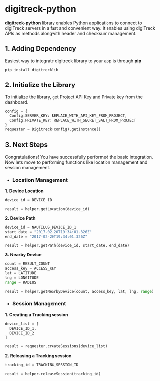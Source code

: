 # digitreck-python
**digitreck-python** library enables Python applications to connect to digiTreck servers in a fast and convenient way. It enables using digiTreck APIs as methods alongwith header and checksum management.

## 1. Adding Dependency
Easiest way to integrate digitreck library to your app is through **pip**
```script
pip install digitrecklib
```

## 2. Initialize the Library
To initialize the library, get Project API Key and Private key from the dashboard.
```python
config = {
  Config.SERVER_KEY: REPLACE_WITH_API_KEY_FROM_PROJECT, 
  Config.PRIVATE_KEY: REPLACE_WITH_SECRET_SALT_FROM_PROJECT
}
requester = Digitreck(config).getInstance()
```

## 3. Next Steps
Congratulations! You have successfully performed the basic integration. Now lets move to performing functions like location management and session management.

* ### Location Management
 **1. Device Location**
```python
device_id = DEVICE_ID

result = helper.getLocation(device_id)
```

 **2. Device Path**
```python
device_id = NAUTILUS_DEVICE_ID_1
start_date = "2017-02-20T19:34:01.326Z"
end_date = "2017-02-20T19:34:01.326Z"

result = helper.getPath(device_id, start_date, end_date)
```

 **3. Nearby Device**
```python
count = RESULT_COUNT
access_key = ACCESS_KEY
lat = LATITUDE
lng = LONGITUDE
range = RADIUS

result = helper.getNearbyDevice(count, access_key, lat, lng, range)
```

* ### Session Management
 **1. Creating a Tracking session**
```python
device_list = [
  DEVICE_ID_1, 
  DEVICE_ID_2
]

result = requester.createSessions(device_list)
```

 **2. Releasing a Tracking session**
```python
tracking_id = TRACKING_SESSION_ID

result = helper.releaseSession(tracking_id)
```
